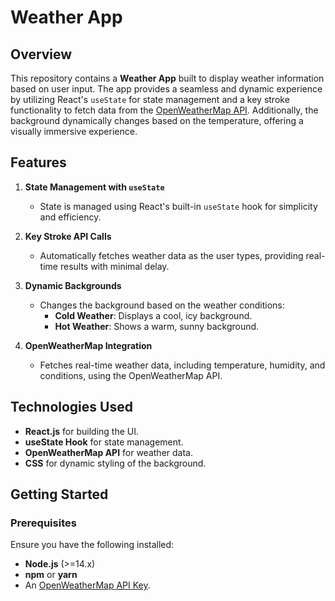 # Weather App

## Overview

This repository contains a **Weather App** built to display weather information based on user input. The app provides a seamless and dynamic experience by utilizing React's `useState` for state management and a key stroke functionality to fetch data from the [OpenWeatherMap API](https://openweathermap.org/). Additionally, the background dynamically changes based on the temperature, offering a visually immersive experience.

## Features

1. **State Management with `useState`**  
   - State is managed using React's built-in `useState` hook for simplicity and efficiency.

2. **Key Stroke API Calls**  
   - Automatically fetches weather data as the user types, providing real-time results with minimal delay.

3. **Dynamic Backgrounds**  
   - Changes the background based on the weather conditions:
     - **Cold Weather**: Displays a cool, icy background.
     - **Hot Weather**: Shows a warm, sunny background.

4. **OpenWeatherMap Integration**  
   - Fetches real-time weather data, including temperature, humidity, and conditions, using the OpenWeatherMap API.

## Technologies Used

- **React.js** for building the UI.
- **useState Hook** for state management.
- **OpenWeatherMap API** for weather data.
- **CSS** for dynamic styling of the background.

## Getting Started

### Prerequisites
Ensure you have the following installed:
- **Node.js** (>=14.x)
- **npm** or **yarn**
- An [OpenWeatherMap API Key](https://openweathermap.org/).


